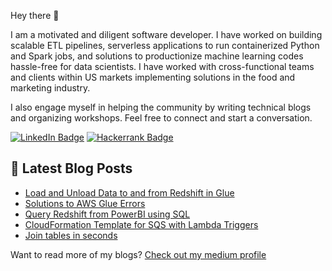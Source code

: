 Hey there 👋

I am a motivated and diligent software developer. I have worked on building scalable ETL pipelines, serverless applications to run containerized Python and Spark jobs, and solutions to productionize machine learning codes hassle-free for data scientists. I have worked with cross-functional teams and clients within US markets implementing solutions in the food and marketing industry.

I also engage myself in helping the community by writing technical blogs and organizing workshops. Feel free to connect and start a conversation.

[![LinkedIn Badge](https://img.shields.io/badge/LinkedIn-Profile-informational?style=flat&logo=linkedin&logoColor=white&color=0D76A8)](https://www.linkedin.com/in/ar-verma/)
[![Hackerrank Badge](https://img.shields.io/badge/-Hackerrank-2EC866?style=flat&logo=hackerrank&logoColor=white&color=40b000)](https://www.hackerrank.com/aman_ranjanverma)

## 📝 Latest Blog Posts

<!-- BLOG-POST-LIST:START -->
- [Load and Unload Data to and from Redshift in Glue](https://medium.com/towards-data-engineering/load-and-unload-data-to-redshift-in-glue-69a20859aead)
- [Solutions to AWS Glue Errors](https://medium.com/towards-data-engineering/solutions-to-aws-glue-errors-21be806eddd6)
- [Query Redshift from PowerBI using SQL](https://medium.com/towards-data-engineering/query-redshift-from-powerbi-using-sql-6f18aef967c7)
- [CloudFormation Template for SQS with Lambda Triggers](https://medium.com/towards-data-engineering/sqs-lambda-triggers-cloudformation-template-900999a01de5)
- [Join tables in seconds](https://medium.com/towards-data-engineering/joins-in-seconds-tables-887a931732c1)
<!-- BLOG-POST-LIST:END -->

Want to read more of my blogs? [Check out my medium profile](https://medium.com/@amanranjanverma)
